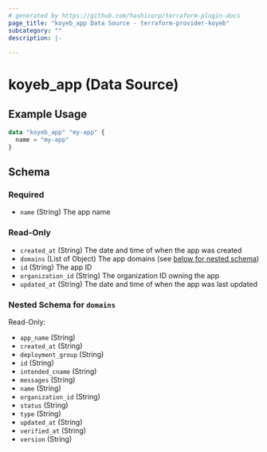```yaml
---
# generated by https://github.com/hashicorp/terraform-plugin-docs
page_title: "koyeb_app Data Source - terraform-provider-koyeb"
subcategory: ""
description: |-
  
---
```


# koyeb_app (Data Source)



## Example Usage

```terraform
data "koyeb_app" "my-app" {
  name = "my-app"
}
```

<!-- schema generated by tfplugindocs -->
## Schema

### Required

- `name` (String) The app name

### Read-Only

- `created_at` (String) The date and time of when the app was created
- `domains` (List of Object) The app domains (see [below for nested schema](#nestedatt--domains))
- `id` (String) The app ID
- `organization_id` (String) The organization ID owning the app
- `updated_at` (String) The date and time of when the app was last updated

<a id="nestedatt--domains"></a>
### Nested Schema for `domains`

Read-Only:

- `app_name` (String)
- `created_at` (String)
- `deployment_group` (String)
- `id` (String)
- `intended_cname` (String)
- `messages` (String)
- `name` (String)
- `organization_id` (String)
- `status` (String)
- `type` (String)
- `updated_at` (String)
- `verified_at` (String)
- `version` (String)


